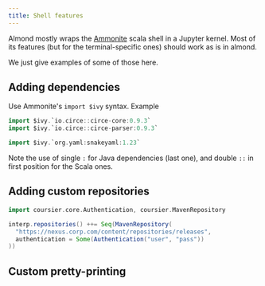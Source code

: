 ```yaml
---
title: Shell features
---
```


Almond mostly wraps the [Ammonite](http://ammonite.io/) scala shell in a Jupyter kernel. Most
of its features (but for the terminal-specific ones) should work as is in almond.

We just give examples of some of those here.

## Adding dependencies

Use Ammonite's `import $ivy` syntax. Example
```scala
import $ivy.`io.circe::circe-core:0.9.3`
import $ivy.`io.circe::circe-parser:0.9.3`

import $ivy.`org.yaml:snakeyaml:1.23`
```

Note the use of single `:` for Java dependencies (last one), and double `::`
in first position for the Scala ones.

## Adding custom repositories

```scala
import coursier.core.Authentication, coursier.MavenRepository

interp.repositories() ++= Seq(MavenRepository(
  "https://nexus.corp.com/content/repositories/releases",
  authentication = Some(Authentication("user", "pass"))
))
```

## Custom pretty-printing
